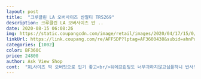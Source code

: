 ```yaml
---
layout: post 
title:  "크루클린 LA 오버사이즈 반팔티 TRS269" 
description: 크루클린 LA 오버사이즈 반 ..
date: 2020-08-15 06:08:26 
img: https://static.coupangcdn.com/image/retail/images/2020/04/17/15/0/99249904-f2f0-444c-861b-20d25e7c862c.jpg 
linkUrl: https://link.coupang.com/re/AFFSDP?lptag=AF3600438&subid=ahnPublicAsk&pageKey=1490059366&itemId=2558122427&vendorItemId=70550637938&traceid=V0-113-5b7b8fe02375d2d1 
categories: [1002] 
color: BF360C 
price: 24800 
author: Ask View Shop 
cont:  "XL사이즈 딱 오버핏으로 입기 좋고<br/>뒤에프린팅도 너무과하지않고심플하니 반사되면 유니크합니당ㅋㅋ<br/>디자인도 괜찮고 반팔티라도 너무 얇지 않아서 좋아요<br/>모가지도 짱짱하고 변형이잘되지않는다고 남자친구가 자주입내요<br/>배송 만족품질 만족<br/>" 
---
```

